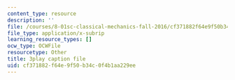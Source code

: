 ```yaml
---
content_type: resource
description: ''
file: /courses/8-01sc-classical-mechanics-fall-2016/cf371882f64e9f50b34c0f4b1aa229ee_FNOfxJxceIM.srt
file_type: application/x-subrip
learning_resource_types: []
ocw_type: OCWFile
resourcetype: Other
title: 3play caption file
uid: cf371882-f64e-9f50-b34c-0f4b1aa229ee
---
```

